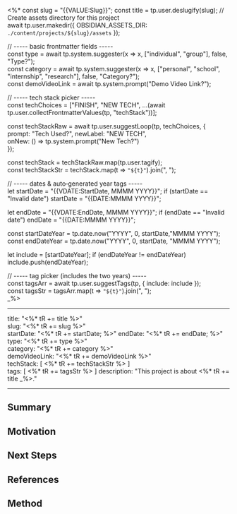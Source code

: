 <%*
const slug = "{{VALUE:Slug}}";
const title = tp.user.deslugify(slug);
// Create assets directory for this project  
await tp.user.makedir({ OBSIDIAN_ASSETS_DIR: `./content/projects/${slug}/assets` });

// ----- basic frontmatter fields -----  
const type = await tp.system.suggester(x => x, ["individual", "group"], false, "Type?");  
const category = await tp.system.suggester(x => x, ["personal", "school", "internship", "research"], false, "Category?");  
const demoVideoLink = await tp.system.prompt("Demo Video Link?");

// ----- tech stack picker -----  
const techChoices = ["FINISH", "NEW TECH", ...(await tp.user.collectFrontmatterValues(tp, "techStack"))];

const techStackRaw = await tp.user.suggestLoop(tp, techChoices, {  
prompt: "Tech Used?",
newLabel: "NEW TECH",  
onNew: () => tp.system.prompt("New Tech?")  
});

const techStack = techStackRaw.map(tp.user.tagify);  
const techStackStr = techStack.map(t => `"${t}"`).join(", ");

// ----- dates & auto‑generated year tags -----  
let startDate = "{{VDATE:StartDate, MMMM YYYY}}";
if (startDate == "Invalid date") startDate = "{{DATE:MMMM YYYY}}";

let endDate = "{{VDATE:EndDate, MMMM YYYY}}";
if (endDate == "Invalid date") endDate = "{{DATE:MMMM YYYY}}";

const startDateYear = tp.date.now("YYYY", 0, startDate,"MMMM YYYY");
const endDateYear = tp.date.now("YYYY", 0, startDate, "MMMM YYYY");

let include = [startDateYear];
if (endDateYear != endDateYear) include.push(endDateYear);

// ----- tag picker (includes the two years) -----  
const tagsArr = await tp.user.suggestTags(tp, { include: include });  
const tagsStr = tagsArr.map(t => `"${t}"`).join(", ");  
_%>

---
title: "<%* tR += title %>"  
slug: "<%* tR += slug %>"  
startDate: "<%* tR += startDate; %>"
endDate: "<%* tR += endDate; %>"
type: "<%* tR += type %>"  
category: "<%* tR += category %>"  
demoVideoLink: "<%* tR += demoVideoLink %>"  
techStack: [ 
    <%* tR += techStackStr %> 
]  
tags: [ 
	<%* tR += tagsStr %>
] 
description: "This project is about <%* tR += title _%>."

---

## Summary

## Motivation

## Next Steps

## References

## Method